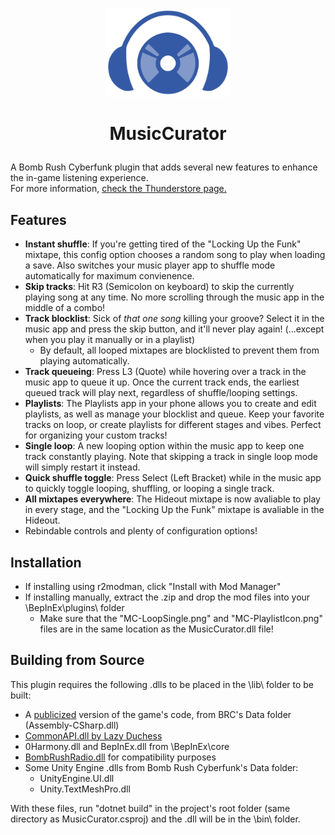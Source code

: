 <p align="center"> <img src="icon.png" alt="MusicCurator icon" width="200"/> </p> 
<h1> <p align="center" > MusicCurator </p> </h1> 

 A Bomb Rush Cyberfunk plugin that adds several new features to enhance the in-game listening experience.\
 For more information, [check the Thunderstore page.](https://thunderstore.io/c/bomb-rush-cyberfunk/p/goatgirl/MusicCurator)
## Features
- **Instant shuffle**: If you're getting tired of the "Locking Up the Funk" mixtape, this config option chooses a random song to play when loading a save. Also switches your music player app to shuffle mode automatically for maximum convienence. 
- **Skip tracks**: Hit R3 (Semicolon on keyboard) to skip the currently playing song at any time. No more scrolling through the music app in the middle of a combo!
- **Track blocklist**: Sick of *that one song* killing your groove? Select it in the music app and press the skip button, and it'll never play again! (...except when you play it manually or in a playlist)
    - By default, all looped mixtapes are blocklisted to prevent them from playing automatically.
- **Track queueing**: Press L3 (Quote) while hovering over a track in the music app to queue it up. Once the current track ends, the earliest queued track will play next, regardless of shuffle/looping settings.
- **Playlists**: The Playlists app in your phone allows you to create and edit playlists, as well as manage your blocklist and queue. Keep your favorite tracks on loop, or create playlists for different stages and vibes. Perfect for organizing your custom tracks!
- **Single loop**: A new looping option within the music app to keep one track constantly playing. Note that skipping a track in single loop mode will simply restart it instead. 
- **Quick shuffle toggle**: Press Select (Left Bracket) while in the music app to quickly toggle looping, shuffling, or looping a single track.
- **All mixtapes everywhere**: The Hideout mixtape is now avaliable to play in every stage, and the "Locking Up the Funk" mixtape is avaliable in the Hideout. 
- Rebindable controls and plenty of configuration options!
## Installation
- If installing using r2modman, click "Install with Mod Manager"
- If installing manually, extract the .zip and drop the mod files into your \BepInEx\plugins\ folder
	- Make sure that the "MC-LoopSingle.png" and "MC-PlaylistIcon.png" files are in the same location as the MusicCurator.dll file!
## Building from Source
This plugin requires the following .dlls to be placed in the \lib\ folder to be built:
- A [publicized](https://github.com/CabbageCrow/AssemblyPublicizer) version of the game's code, from BRC's Data folder (Assembly-CSharp.dll)
- [CommonAPI.dll by Lazy Duchess](https://github.com/LazyDuchess/BRC-CommonAPI/releases)
- 0Harmony.dll and BepInEx.dll from \BepInEx\core
- [BombRushRadio.dll](https://github.com/Kade-github/BombRushRadio/releases) for compatibility purposes
- Some Unity Engine .dlls from Bomb Rush Cyberfunk's Data folder:
   - UnityEngine.UI.dll
   - Unity.TextMeshPro.dll

With these files, run "dotnet build" in the project's root folder (same directory as MusicCurator.csproj) and the .dll will be in the \bin\ folder. 
